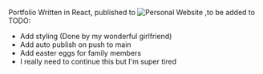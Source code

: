 Portfolio Written in React, published to ![Personal Website](milosilva.dev) ,to be added to
TODO:
  - Add styling (Done by my wonderful girlfriend)
  - Add auto publish on push to main
  - Add easter eggs for family members
  - I really need to continue this but I'm super tired
